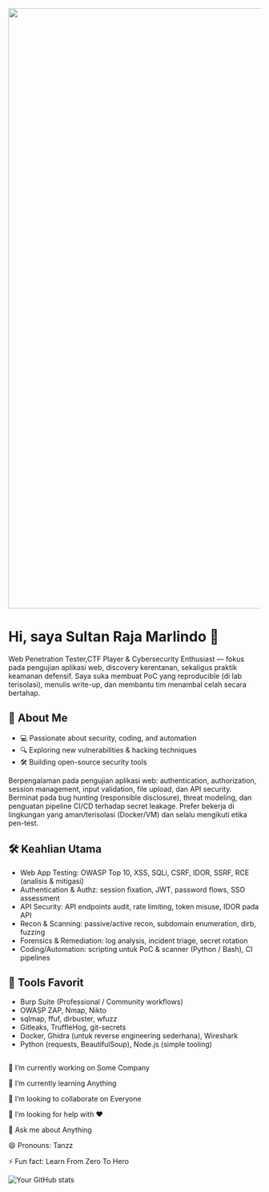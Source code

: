 <img src="https://img.freepik.com/free-vector/cyber-security-flat-composition-with-various-hacker-attacks-computer-equipment-blue-background-illustration_98292-8033.jpg" width="1200">

# Hi, saya Sultan Raja Marlindo 👋

Web Penetration Tester,CTF Player & Cybersecurity Enthusiast — fokus pada pengujian aplikasi web, discovery kerentanan, sekaligus praktik keamanan defensif. Saya suka membuat PoC yang reproducible (di lab terisolasi), menulis write-up, dan membantu tim menambal celah secara bertahap.

## 🚀 About Me  
- 💻 Passionate about security, coding, and automation
- 🔍 Exploring new vulnerabilities & hacking techniques  
- 🛠️ Building open-source security tools

Berpengalaman pada pengujian aplikasi web: authentication, authorization, session management, input validation, file upload, dan API security.
Berminat pada bug hunting (responsible disclosure), threat modeling, dan penguatan pipeline CI/CD terhadap secret leakage.
Prefer bekerja di lingkungan yang aman/terisolasi (Docker/VM) dan selalu mengikuti etika pen-test.

## 🛠️ Keahlian Utama
- Web App Testing: OWASP Top 10, XSS, SQLi, CSRF, IDOR, SSRF, RCE (analisis & mitigasi)
- Authentication & Authz: session fixation, JWT, password flows, SSO assessment
- API Security: API endpoints audit, rate limiting, token misuse, IDOR pada API
- Recon & Scanning: passive/active recon, subdomain enumeration, dirb, fuzzing
- Forensics & Remediation: log analysis, incident triage, secret rotation
- Coding/Automation: scripting untuk PoC & scanner (Python / Bash), CI pipelines

## 🧰 Tools Favorit
- Burp Suite (Professional / Community workflows)
- OWASP ZAP, Nmap, Nikto
- sqlmap, ffuf, dirbuster, wfuzz
- Gitleaks, TruffleHog, git-secrets
- Docker, Ghidra (untuk reverse engineering sederhana), Wireshark
- Python (requests, BeautifulSoup), Node.js (simple tooling)

## 

🔭 I’m currently working on Some Company

🌱 I’m currently learning Anything

👯 I’m looking to collaborate on Everyone 

🤔 I’m looking for help with ❤ 

💬 Ask me about Anything 

😄 Pronouns: Tanzz

⚡ Fun fact: Learn From Zero To Hero


![Your GitHub stats](https://github-readme-stats.vercel.app/api?username=tanzz1337&show_icons=true)
